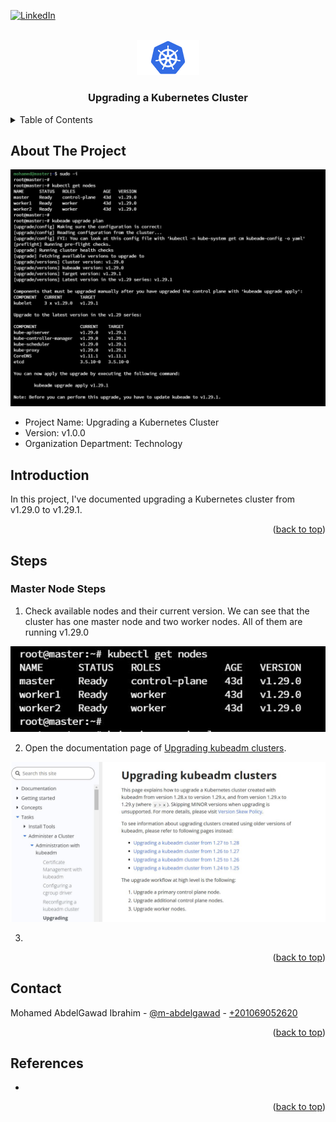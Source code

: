<a name="readme-top"></a>

[![LinkedIn][linkedin-shield]][linkedin-url]



<!-- PROJECT LOGO -->
<br />
<div align="center">
  <img src="readme_files/logo.png" alt="Logo" width="100">
  <h3 align="center">Upgrading a Kubernetes Cluster</h3>
</div>



<!-- TABLE OF CONTENTS -->
<details>
  <summary>Table of Contents</summary>
  <ol>
    <li><a href="#about-the-project">About The Project</a></li>
    <li><a href="#introduction">Introduction</li>
    <li>
        <a href="#steps">Steps</a>
        <ul>
            <li><a href="#master-node-steps">Master Node Steps</a></li>
            <li><a href="#worker-node-steps">Worker Node Steps</a></li>
      </ul>
    </li>
    <li><a href="#contact">Contact</a></li>
    <li><a href="#references">References</a></li>
  </ol>
</details>



<!-- ABOUT THE PROJECT -->
## About The Project

<img src="readme_files/cover.jpg" alt="Cover Image">

* Project Name: Upgrading a Kubernetes Cluster
* Version: v1.0.0
* Organization Department: Technology

## Introduction

In this project, I've documented upgrading a Kubernetes cluster from v1.29.0 to v1.29.1.

<p align="right">(<a href="#readme-top">back to top</a>)</p>

## Steps

### Master Node Steps

1. Check available nodes and their current version. We can see that the cluster has one master node and two worker nodes. All of them are running v1.29.0

<img src="readme_files/1.jpg">

2. Open the documentation page of <a href="https://kubernetes.io/docs/tasks/administer-cluster/kubeadm/kubeadm-upgrade/">Upgrading kubeadm clusters</a>.

<img src="readme_files/2.jpg">

3. 

<p align="right">(<a href="#readme-top">back to top</a>)</p>

<!-- CONTACT -->
## Contact

Mohamed AbdelGawad Ibrahim - [@m-abdelgawad](https://www.linkedin.com/in/m-abdelgawad/) - <a href="tel:+201069052620">+201069052620</a>

<p align="right">(<a href="#readme-top">back to top</a>)</p>

## References

* 

<p align="right">(<a href="#readme-top">back to top</a>)</p>

<!-- MARKDOWN LINKS & IMAGES -->
<!-- https://www.markdownguide.org/basic-syntax/#reference-style-links -->
[linkedin-shield]: https://img.shields.io/badge/-LinkedIn-black.svg?style=for-the-badge&logo=linkedin&colorB=555
[linkedin-url]: https://www.linkedin.com/in/m-abdelgawad/
